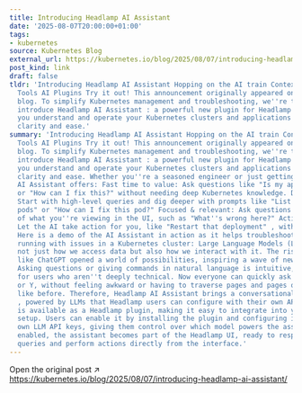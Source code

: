 ```yaml
---
title: Introducing Headlamp AI Assistant
date: '2025-08-07T20:00:00+01:00'
tags:
- kubernetes
source: Kubernetes Blog
external_url: https://kubernetes.io/blog/2025/08/07/introducing-headlamp-ai-assistant/
post_kind: link
draft: false
tldr: 'Introducing Headlamp AI Assistant Hopping on the AI train Context is everything
  Tools AI Plugins Try it out! This announcement originally appeared on the Headlamp
  blog. To simplify Kubernetes management and troubleshooting, we''re thrilled to
  introduce Headlamp AI Assistant : a powerful new plugin for Headlamp that helps
  you understand and operate your Kubernetes clusters and applications with greater
  clarity and ease.'
summary: 'Introducing Headlamp AI Assistant Hopping on the AI train Context is everything
  Tools AI Plugins Try it out! This announcement originally appeared on the Headlamp
  blog. To simplify Kubernetes management and troubleshooting, we''re thrilled to
  introduce Headlamp AI Assistant : a powerful new plugin for Headlamp that helps
  you understand and operate your Kubernetes clusters and applications with greater
  clarity and ease. Whether you''re a seasoned engineer or just getting started, the
  AI Assistant offers: Fast time to value: Ask questions like "Is my application healthy?"
  or "How can I fix this?" without needing deep Kubernetes knowledge. Deep insights:
  Start with high-level queries and dig deeper with prompts like "List all the problematic
  pods" or "How can I fix this pod?" Focused & relevant: Ask questions in the context
  of what you''re viewing in the UI, such as "What''s wrong here?" Action-oriented:
  Let the AI take action for you, like "Restart that deployment" , with your permission.
  Here is a demo of the AI Assistant in action as it helps troubleshoot an application
  running with issues in a Kubernetes cluster: Large Language Models (LLMs) have transformed
  not just how we access data but also how we interact with it. The rise of tools
  like ChatGPT opened a world of possibilities, inspiring a wave of new applications.
  Asking questions or giving commands in natural language is intuitive, especially
  for users who aren''t deeply technical. Now everyone can quickly ask how to do X
  or Y, without feeling awkward or having to traverse pages and pages of documentation
  like before. Therefore, Headlamp AI Assistant brings a conversational UI to Headlamp
  , powered by LLMs that Headlamp users can configure with their own API keys. It
  is available as a Headlamp plugin, making it easy to integrate into your existing
  setup. Users can enable it by installing the plugin and configuring it with their
  own LLM API keys, giving them control over which model powers the assistant. Once
  enabled, the assistant becomes part of the Headlamp UI, ready to respond to contextual
  queries and perform actions directly from the interface.'
---
```

Open the original post ↗ https://kubernetes.io/blog/2025/08/07/introducing-headlamp-ai-assistant/
